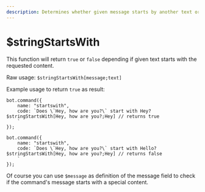 ```yaml
---
description: Determines whether given message starts by another text or not.
---
```


# $stringStartsWith

This function will return `true` or `false` depending if given text starts with the requested content.

Raw usage: `$stringStartsWith[message;text]`

Example usage to return `true` as result:

```text
bot.command({
    name: "startswith",
    code: `Does \`Hey, how are you?\` start with Hey?
$stringStartsWith[Hey, how are you?;Hey] // returns true
    `
});
```



```text
bot.command({
    name: "startswith",
    code: `Does \`Hey, how are you?\` start with Hello?
$stringStartsWith[Hey, how are you?;Hey] // returns false
    `
});
```

Of course you can use `$message` as definition of the message field to check if the command's message starts with a special content.

